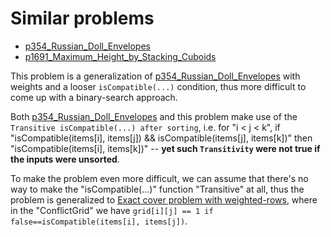 # Similar problems
- [p354_Russian_Doll_Envelopes](https://github.com/genxium/Leetcode/tree/master/p354_Russian_Doll_Envelopes)
- [p1691_Maximum_Height_by_Stacking_Cuboids](https://github.com/genxium/Leetcode/tree/master/p1691_Maximum_Height_by_Stacking_Cuboids)

This problem is a generalization of [p354_Russian_Doll_Envelopes](https://github.com/genxium/Leetcode/tree/master/p354_Russian_Doll_Envelopes) with weights and a looser `isCompatible(...)` condition, thus more difficult to come up with a binary-search approach.

Both [p354_Russian_Doll_Envelopes](https://github.com/genxium/Leetcode/tree/master/p354_Russian_Doll_Envelopes) and this problem make use of the `Transitive isCompatible(...) after sorting`, i.e. for "i < j < k", if "isCompatible(items[i], items[j]) && isCompatible(items[j], items[k])" then "isCompatible(items[i], items[k])" -- **yet such `Transitivity` were not true if the inputs were unsorted**.

To make the problem even more difficult, we can assume that there's no way to make the "isCompatible(...)" function "Transitive" at all, thus the problem is generalized to [Exact cover problem with weighted-rows](https://www.yinxiang.com/everhub/note/e71e7e87-ca06-40e5-a880-c9517a9afd33), where in the "ConflictGrid" we have `grid[i][j] == 1 if false==isCompatible(items[i], items[j])`.
